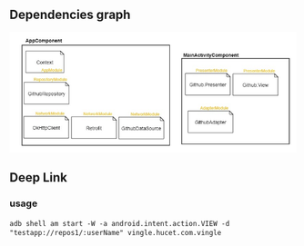 ## Dependencies graph
![](screenshot/di_graph.jpg)

## Deep Link

### usage
```
adb shell am start -W -a android.intent.action.VIEW -d "testapp://repos1/:userName" vingle.hucet.com.vingle
```

